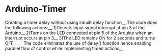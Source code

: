 # Arduino-Timer
Creating a timer delay without using inbuilt delay function__
The code does the following actions:__
1)Detects input signal interrupt at pin 3 of the Arduino__
2)Turns on the LED connected at pin 5 of the Arduino when an interrupt occurs at pin 3__
3)The LED remains ON for 2 seconds and turns OFF__
__
The code eliminates the use of delay() function hence enabling parallel flow of control while implementing timed actions__
